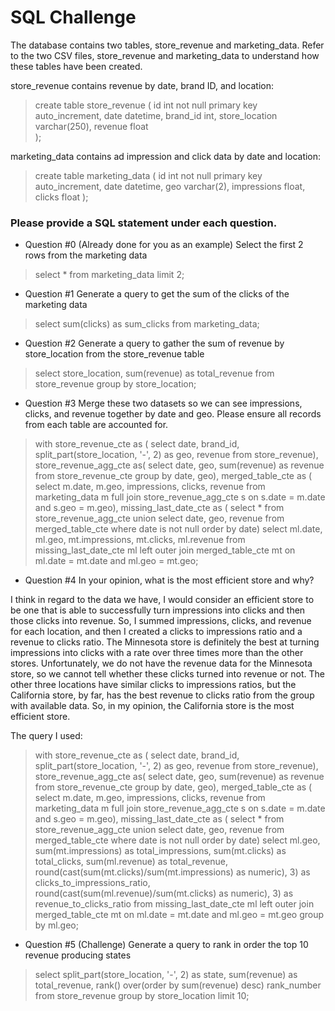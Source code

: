 # SQL Challenge

The database contains two tables, store_revenue and marketing_data.  Refer to the two CSV
files, store_revenue and marketing_data to understand how these tables have been created.

store_revenue contains revenue by date, brand ID, and location:

 >  create table store_revenue (
 >     id int not null primary key auto_increment,
 >    date datetime,
 >    brand_id int,
 >    store_location varchar(250),
 >    revenue float  
 >  );

marketing_data contains ad impression and click data by date and location:

> create table marketing_data (
>  id int not null primary key auto_increment,
>  date datetime,
>  geo varchar(2),
>  impressions float,
>  clicks float
> );

### Please provide a SQL statement under each question.

* Question #0 (Already done for you as an example)
 Select the first 2 rows from the marketing data
​
>  select *
>  from marketing_data
> limit 2;
​
*  Question #1 
Generate a query to get the sum of the clicks of the marketing data

>  select sum(clicks) as sum_clicks
>  from marketing_data;

*  Question #2
 Generate a query to gather the sum of revenue by store_location from the store_revenue table
​
>  select store_location, sum(revenue) as total_revenue
>  from store_revenue
>  group by store_location;
​
*  Question #3
 Merge these two datasets so we can see impressions, clicks, and revenue together by date
and geo.
 Please ensure all records from each table are accounted for.
​
>  with store_revenue_cte as (
>		  select date, brand_id, split_part(store_location, '-', 2) as geo, revenue
>		  from store_revenue),
>	 store_revenue_agg_cte as(
>		   select date, geo, sum(revenue) as revenue
>		   from store_revenue_cte
>		   group by date, geo),
>	 merged_table_cte as (
>		   select m.date, m.geo, impressions, clicks, revenue
>		   from marketing_data m
>		   full join store_revenue_agg_cte s
>		   on s.date = m.date and s.geo = m.geo),
>	missing_last_date_cte as (
>		  select *
>		  from store_revenue_agg_cte 
>		  union
>		  select date, geo, revenue
>		  from merged_table_cte
>		  where date is not null
>		  order by date)
>	select ml.date, ml.geo, mt.impressions, mt.clicks, ml.revenue
>	from missing_last_date_cte ml
>	left outer join merged_table_cte mt
>	on ml.date = mt.date and ml.geo = mt.geo;
​
* Question #4
 In your opinion, what is the most efficient store and why?

I think in regard to the data we have, I would consider an efficient store to be one that is able to successfully turn impressions into clicks and then those clicks into revenue. So, I summed impressions, clicks, and revenue for each location, and then I created a clicks to impressions ratio and a revenue to clicks ratio. The Minnesota store is definitely the best at turning impressions into clicks with a rate over three times more than the other stores. Unfortunately, we do not have the revenue data for the Minnesota store, so we cannot tell whether these clicks turned into revenue or not. The other three locations have similar clicks to impressions ratios, but the California store, by far, has the best revenue to clicks ratio from the group with available data. So, in my opinion, the California store is the most efficient store.

The query I used:

>  with store_revenue_cte as (
>		   select date, brand_id, split_part(store_location, '-', 2) as geo, revenue
>		   from store_revenue),
>	 store_revenue_agg_cte as(
>		   select date, geo, sum(revenue) as revenue
>		   from store_revenue_cte
>		   group by date, geo),
>	 merged_table_cte as (
>		   select m.date, m.geo, impressions, clicks, revenue
>		   from marketing_data m
>		   full join store_revenue_agg_cte s
>		   on s.date = m.date and s.geo = m.geo),
>	 missing_last_date_cte as (
>		   select *
>		   from store_revenue_agg_cte 
>		   union
>		   select date, geo, revenue
>		   from merged_table_cte
>		   where date is not null
>		   order by date)
>	 select ml.geo, sum(mt.impressions) as total_impressions, sum(mt.clicks) as total_clicks, sum(ml.revenue) as total_revenue,
>	 round(cast(sum(mt.clicks)/sum(mt.impressions) as numeric), 3) as clicks_to_impressions_ratio,
>	 round(cast(sum(ml.revenue)/sum(mt.clicks) as numeric), 3) as revenue_to_clicks_ratio
>	 from missing_last_date_cte ml
>	 left outer join merged_table_cte mt
>	 on ml.date = mt.date and ml.geo = mt.geo
>	 group by ml.geo;
​
* Question #5 (Challenge)
 Generate a query to rank in order the top 10 revenue producing states
​
>  select split_part(store_location, '-', 2) as state, sum(revenue) as total_revenue,
>  rank() over(order by sum(revenue) desc) rank_number
>  from store_revenue
>  group by store_location
limit 10;
